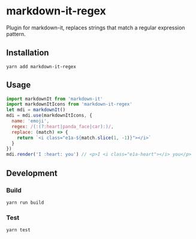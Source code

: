 # markdown-it-regex

Plugin for markdown-it, replaces strings that match a regular expression pattern.


## Installation

```
yarn add markdown-it-regex
```


## Usage

```javascript
import markdownIt from 'markdown-it'
import markdownItIcons from 'markdown-it-regex'
let mdi = markdownIt()
mdi = mdi.use(markdownItIcons, {
  name: 'emoji',
  regex: /(:(?:heart|panda_face|car):)/,
  replace: (match) => {
    return `<i class="e1a-${match.slice(1, -1)}"></i>`
  }
})
mdi.render('I :heart: you') // <p>I <i class="e1a-heart"></i> you</p>
```


## Development

### Build

```
yarn run build
```

### Test

```
yarn test
```

